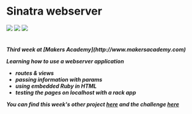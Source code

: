 Sinatra webserver
==========
<div>
<img src = https://img.shields.io/badge/%20-GitHub-orange.svg>
<img src = https://img.shields.io/badge/%20-Ruby-blue.svg>
<img src = https://img.shields.io/badge/%20-Sinatra-FFFF00.svg>
</div>
<br>

<h5> Third week at [Makers Academy](http://www.makersacademy.com) 

Learning how to use a webserver application
  - routes & views
  - passing information with params
  - using embedded Ruby in HTML
  - testing the pages on localhost with a rack app

You can find this week's other project [here](https://github.com/Tr1ckX/Battleships_Sinatra_Week-3) and the challenge [here](https://github.com/Tr1ckX/RPS_Week-3)
